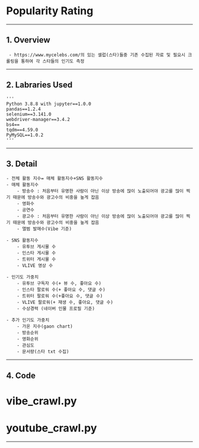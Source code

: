 # Popularity Rating
--------

## 1. Overview
	 - https://www.mycelebs.com/의 있는 셀럽(스타)들중 기존 수집된 자료 및 필요시 크롤링을 통하여 각 스타들의 인기도 측정
--------

## 2. Labraries Used
	'''
	Python 3.8.8 with jupyter==1.0.0
	pandas==1.2.4 
	selenium==3.141.0
	webdriver-manager==3.4.2
	bs4==
	tqdm==4.59.0
	PyMySQL==1.0.2
	'''
--------

## 3. Detail 
	- 전체 활동 지수= 매체 활동지수+SNS 활동지수
	- 매체 활동지수
		- 방송수 : 처음부터 유명한 사람이 아닌 이상 방송에 많이 노출되어야 광고를 많이 찍기 때문에 방송수와 광고수의 비중을 높게 잡음 
		- 영화수
		- 공연수
		- 광고수 : 처음부터 유명한 사람이 아닌 이상 방송에 많이 노출되어야 광고를 많이 찍기 때문에 방송수와 광고수의 비중을 높게 잡음
		- 앨범 발매수(Vibe 기준)
	
	- SNS 활동지수
		- 유투브 게시물 수
		- 인스타 게시물 수
		- 트위터 게시물 수
		- VLIVE 영상 수
	
	- 인기도 가중치
		- 유투브 구독자 수(+ 뷰 수, 좋아요 수)
		- 인스타 팔로워 수(+ 좋아요 수, 댓글 수)
		- 트위터 팔로워 수(+좋아요 수, 댓글 수)
		- VLIVE 팔로워(+ 재생 수, 좋아요, 댓글 수)
		- 수상경력 (네이버 인물 프로필 기준)

	- 추가 인기도 가중치
		- 가온 지수(gaon chart)
		- 방송순위
		- 영화순위
		- 관심도
		- 문서량(스타 txt 수집) 
--------

## 4. Code
# vibe_crawl.py
	
		
# youtube_crawl.py
	

--------
